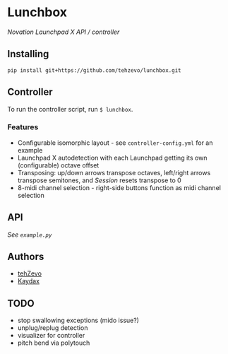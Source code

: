 # Lunchbox
*Novation Launchpad X API / controller*

## Installing
`pip install git+https://github.com/tehzevo/lunchbox.git`

## Controller
To run the controller script, run `$ lunchbox`.

### Features
* Configurable isomorphic layout - see `controller-config.yml` for an example
* Launchpad X autodetection with each Launchpad getting its own (configurable) octave offset
* Transposing: up/down arrows transpose octaves, left/right arrows transpose semitones, and *Session* resets transpose to 0
* 8-midi channel selection - right-side buttons function as midi channel selection

## API
*See `example.py`*

## Authors
* [tehZevo](https://github.com/tehZevo)
* [Kaydax](https://github.com/Kaydax)

## TODO
- stop swallowing exceptions (mido issue?)
- unplug/replug detection
- visualizer for controller
- pitch bend via polytouch